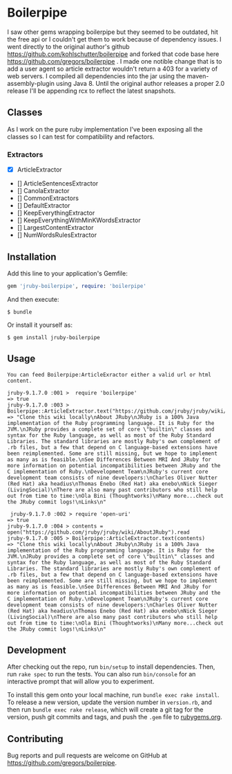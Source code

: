 # Boilerpipe

I saw other gems wrapping boilerpipe but they seemed to be outdated, hit the free api or I couldn't get them to work because of dependency issues. I went directly to the original author's github https://github.com/kohlschutter/boilerpipe and forked that code base here https://github.com/gregors/boilerpipe .  I made one notible change that is to add a user agent so article extractor wouldn't return a 403 for a variety of web servers. I compiled all dependencies into the jar using the maven-assembly-plugin using Java 8. Until the original author releases a proper 2.0 release I'll be appending rcx to reflect the latest snapshots.

## Classes

As I work on the pure ruby implementation I've been exposing all the classes so I can test for compatibility and refactors.

### Extractors

* [x] ArticleExtractor
* [] ArticleSentencesExtractor
* [] CanolaExtractor
* [] CommonExtractors
* [] DefaultExtractor
* [] KeepEverythingExtractor
* [] KeepEverythingWithMinKWordsExtractor
* [] LargestContentExtractor
* [] NumWordsRulesExtractor


## Installation

Add this line to your application's Gemfile:

```ruby
gem 'jruby-boilerpipe', require: 'boilerpipe'
```

And then execute:

    $ bundle

Or install it yourself as:

    $ gem install jruby-boilerpipe

## Usage
    You can feed Boilerpipe:ArticleExractor either a valid url or html content.

    jruby-9.1.7.0 :001 >  require 'boilerpipe'
    => true
    jruby-9.1.7.0 :003 > Boilerpipe::ArticleExtractor.text("https://github.com/jruby/jruby/wiki/AboutJRuby")
    => "Clone this wiki locally\nAbout JRuby\nJRuby is a 100% Java implementation of the Ruby programming language. It is Ruby for the JVM.\nJRuby provides a complete set of core \"builtin\" classes and syntax for the Ruby language, as well as most of the Ruby Standard Libraries. The standard libraries are mostly Ruby's own complement of .rb files, but a few that depend on C language-based extensions have been reimplemented. Some are still missing, but we hope to implement as many as is feasible.\nSee Differences Between MRI And JRuby for more information on potential incompatibilities between JRuby and the C implementation of Ruby.\nDevelopment Team\nJRuby's current core development team consists of nine developers:\nCharles Oliver Nutter (Red Hat) aka headius\nThomas Enebo (Red Hat) aka enebo\nNick Sieger (LivingSocial)\nThere are also many past contributors who still help out from time to time:\nOla Bini (Thoughtworks)\nMany more...check out the JRuby commit logs!\nLinks\n"

     jruby-9.1.7.0 :002 > require 'open-uri'
    => true
    jruby-9.1.7.0 :004 > contents = open("https://github.com/jruby/jruby/wiki/AboutJRuby").read
    jruby-9.1.7.0 :005 > Boilerpipe::ArticleExtractor.text(contents)
    => "Clone this wiki locally\nAbout JRuby\nJRuby is a 100% Java implementation of the Ruby programming language. It is Ruby for the JVM.\nJRuby provides a complete set of core \"builtin\" classes and syntax for the Ruby language, as well as most of the Ruby Standard Libraries. The standard libraries are mostly Ruby's own complement of .rb files, but a few that depend on C language-based extensions have been reimplemented. Some are still missing, but we hope to implement as many as is feasible.\nSee Differences Between MRI And JRuby for more information on potential incompatibilities between JRuby and the C implementation of Ruby.\nDevelopment Team\nJRuby's current core development team consists of nine developers:\nCharles Oliver Nutter (Red Hat) aka headius\nThomas Enebo (Red Hat) aka enebo\nNick Sieger (LivingSocial)\nThere are also many past contributors who still help out from time to time:\nOla Bini (Thoughtworks)\nMany more...check out the JRuby commit logs!\nLinks\n"
    
## Development

After checking out the repo, run `bin/setup` to install dependencies. Then, run `rake spec` to run the tests. You can also run `bin/console` for an interactive prompt that will allow you to experiment.

To install this gem onto your local machine, run `bundle exec rake install`. To release a new version, update the version number in `version.rb`, and then run `bundle exec rake release`, which will create a git tag for the version, push git commits and tags, and push the `.gem` file to [rubygems.org](https://rubygems.org).

## Contributing

Bug reports and pull requests are welcome on GitHub at https://github.com/gregors/boilerpipe.

